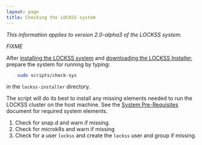 ```yaml
---
layout: page
title: Checking the LOCKSS system
---
```


*This information applies to version 2.0-alpha3 of the LOCKSS system.*

*FIXME*

After [installing the LOCKSS system](index) and [downloading the LOCKSS Installer](installing/lockss-installer), prepare  the system for running by typing:

```bash
    sudo scripts/check-sys
```

in the `lockss-installer` directory.

The script will do its best to install any missing elements needed to run the LOCKSS cluster on the host machine. See the  [System Pre-Requisites](system-pre-requisites) document for required system elements.

1.  Check for snap.d and warn if missing.
1.  Check for microk8s and warn if missing
1.  Check for a user `lockss` and create the `lockss` user and group if missing.
